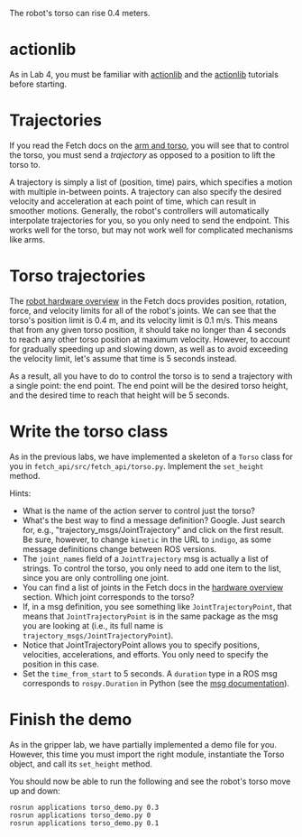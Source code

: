 The robot's torso can rise 0.4 meters.

# actionlib
As in Lab 4, you must be familiar with [actionlib](http://wiki.ros.org/actionlib) and the [actionlib](http://wiki.ros.org/actionlib/Tutorials) tutorials before starting.

# Trajectories
If you read the Fetch docs on the [arm and torso](http://docs.fetchrobotics.com/api_overview.html#arm-and-torso), you will see that to control the torso, you must send a *trajectory* as opposed to a position to lift the torso to.

A trajectory is simply a list of (position, time) pairs, which specifies a motion with multiple in-between points.
A trajectory can also specify the desired velocity and acceleration at each point of time, which can result in smoother motions.
Generally, the robot's controllers will automatically interpolate trajectories for you, so you only need to send the endpoint.
This works well for the torso, but may not work well for complicated mechanisms like arms.

# Torso trajectories
The [robot hardware overview](http://docs.fetchrobotics.com/robot_hardware.html#forces-and-torques) in the Fetch docs provides position, rotation, force, and velocity limits for all of the robot's joints.
We can see that the torso's position limit is 0.4 m, and its velocity limit is 0.1 m/s.
This means that from any given torso position, it should take no longer than 4 seconds to reach any other torso position at maximum velocity.
However, to account for gradually speeding up and slowing down, as well as to avoid exceeding the velocity limit, let's assume that time is 5 seconds instead.

As a result, all you have to do to control the torso is to send a trajectory with a single point: the end point.
The end point will be the desired torso height, and the desired time to reach that height will be 5 seconds.

# Write the torso class
As in the previous labs, we have implemented a skeleton of a `Torso` class for you in `fetch_api/src/fetch_api/torso.py`.
Implement the `set_height` method.

Hints:
* What is the name of the action server to control just the torso?
* What's the best way to find a message definition? Google. Just search for, e.g., "trajectory_msgs/JointTrajectory" and click on the first result. Be sure, however, to change `kinetic` in the URL to `indigo`, as some message definitions change between ROS versions.
* The `joint_names` field of a `JointTrajectory` msg is actually a list of strings. To control the torso, you only need to add one item to the list, since you are only controlling one joint.
* You can find a list of joints in the Fetch docs in the [hardware overview](http://docs.fetchrobotics.com/robot_hardware.html#joint-limits-and-types) section. Which joint corresponds to the torso?
* If, in a msg definition, you see something like `JointTrajectoryPoint`, that means that `JointTrajectoryPoint` is in the same package as the msg you are looking at (i.e., its full name is `trajectory_msgs/JointTrajectoryPoint`).
* Notice that JointTrajectoryPoint allows you to specify positions, velocities, accelerations, and efforts. You only need to specify the position in this case.
* Set the `time_from_start` to 5 seconds. A `duration` type in a ROS msg corresponds to `rospy.Duration` in Python (see the [msg documentation](http://wiki.ros.org/msg#Message_Description_Specification)).

# Finish the demo
As in the gripper lab, we have partially implemented a demo file for you.
However, this time you must import the right module, instantiate the Torso object, and call its `set_height` method.

You should now be able to run the following and see the robot's torso move up and down:
```
rosrun applications torso_demo.py 0.3
rosrun applications torso_demo.py 0
rosrun applications torso_demo.py 0.1
```